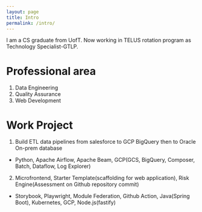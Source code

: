 ```yaml
---
layout: page
title: Intro
permalink: /intro/
---
```

I am a CS graduate from UofT. Now working in TELUS rotation program as Technology Specialist-GTLP.

# Professional area
1. Data Engineering
2. Quality Assurance
3. Web Development

# Work Project
1. Build ETL data pipelines from salesforce to GCP BigQuery then to Oracle On-prem database
* Python, Apache Airflow, Apache Beam, GCP(GCS, BigQuery, Composer, Batch, Dataflow, Log Explorer)
2. Microfrontend, Starter Template(scaffolding for web application), Risk Engine(Assessment on Github repository commit)
* Storybook, Playwright, Module Federation, Github Action, Java(Spring Boot), Kubernetes, GCP, Node.js(fastify)